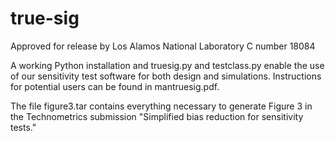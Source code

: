 # true-sig

Approved for release by Los Alamos National Laboratory C number 18084

A working Python installation and truesig.py and testclass.py enable the use of our sensitivity test software for both design and simulations.  Instructions for potential users can be found in mantruesig.pdf.

The file figure3.tar contains everything necessary to generate Figure 3 in the Technometrics submission "Simplified bias reduction for sensitivity tests."
